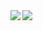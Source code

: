<a href="https://github.com/anuraghazra/github-readme-stats">
  <img align="left" src="https://github-readme-stats.vercel.app/api?username=jp-knj&show_icons=true&theme=cobalt" />
</a>
<a href="https://github.com/anuraghazra/github-readme-stats">
  <img align="left" src="https://github-readme-stats.vercel.app/api/top-langs/?username=jp-knj&theme=cobalt" />
</a>
